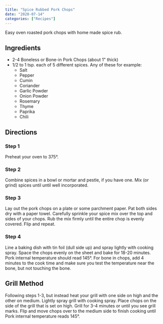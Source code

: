 ```yaml
---
title: "Spice Rubbed Pork Chops"
date: "2020-07-14"
categories: ["Recipes"]
---
```


Easy oven roasted pork chops with home made spice rub.
<!-- excerpt end -->

## Ingredients
* 2-4 Boneless or Bone-in Pork Chops (about 1" thick)
* 1/2 to 1 tsp. each of 5 different spices. Any of these for example:
  * Salt
  * Pepper
  * Cumin
  * Coriander
  * Garlic Powder
  * Onion Powder
  * Rosemary
  * Thyme  
  * Paprika
  * Chili

## Directions

### Step 1
Preheat your oven to 375°.

### Step 2
Combine spices in a bowl or mortar and pestle, if you have one.  Mix (or grind) spices until until well incorporated.

### Step 3
Lay out the pork chops on a plate or some parchment paper.  Pat both sides dry with a paper towel.  Carefully sprinkle your spice mix over the top and sides of your chops.  Rub the mix firmly until the entire chop is evenly covered.  Flip and repeat.

### Step 4 
Line a baking dish with tin foil (dull side up) and spray lightly with cooking spray.  Space the chops evenly on the sheet and bake for 18-20 minutes.  Pork internal temperature should read 145°.  For bone in chops, add 4 minutes to the cook time and make sure you test the temperature near the bone, but not touching the bone.

## Grill Method
Following steps 1-3, but instead heat your grill with one side on high and the other on medium.  Lightly spray grill with cooking spray.  Place chops on the side of the grill that is set on high.  Grill for 3-4 minutes or until you see grill marks.  Flip and move chops over to the medium side to finish cooking until Pork internal temperature reads 145°.



